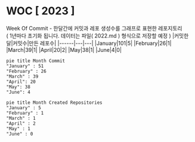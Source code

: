 # WOC [ 2023 ]
Week Of Commit - 한달간에 커밋과 레포 생성수를 그래프로 표현한 레포지토리<br />
( 1년마다 초기화 됩니다. 데이터는 파일( 2022.md ) 형식으로 저장할 예정 )
|커밋한 달|커밋수|만든 레포수|
|------|---|---|
|January|101|5|
|February|26|1|
|March|39|1|
|April|20|2|
|May|38|1|
|June|4|0|


```mermaid
pie title Month Commit
"January" : 51
"February" : 26
"March" : 39
"April": 20
"May": 38
"June": 4
```

```mermaid
pie title Month Created Repositories
"January" : 5
"February" : 1
"March" : 1
"April" : 2 
"May" : 1
"June" : 0
```
